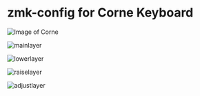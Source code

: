 # zmk-config for Corne Keyboard

![Image of Corne](https://github.com/devpew/zmk-config/blob/master/205546608_1132799867211487_330934759526542902_n.jpg)

![mainlayer](https://github.com/devpew/zmk-config/blob/master/layero(3).png)

![lowerlayer](https://github.com/devpew/zmk-config/blob/master/layout2.png)

![raiselayer](https://github.com/devpew/zmk-config/blob/master/layer3.png)

![adjustlayer](https://github.com/devpew/zmk-config/blob/master/layer4(1).png)


